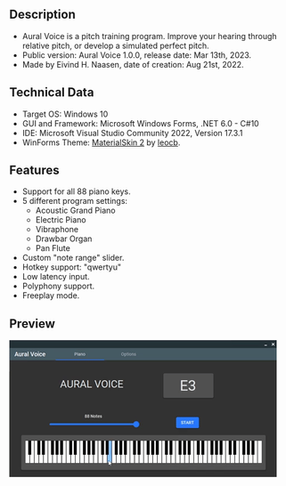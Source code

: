 ## Description
- Aural Voice is a pitch training program. Improve your hearing through relative pitch, or develop a simulated perfect pitch.
- Public version: Aural Voice 1.0.0, release date: Mar 13th, 2023.
- Made by Eivind H. Naasen, date of creation: Aug 21st, 2022.

## Technical Data
- Target OS: Windows 10
- GUI and Framework: Microsoft Windows Forms, .NET 6.0 - C#10
- IDE: Microsoft Visual Studio Community 2022, Version 17.3.1
- WinForms Theme: [MaterialSkin 2](https://github.com/leocb/MaterialSkin) by [leocb](https://github.com/leocb/).

## Features
- Support for all 88 piano keys.
- 5 different program settings: 
    - Acoustic Grand Piano
    - Electric Piano
    - Vibraphone
    - Drawbar Organ
    - Pan Flute
- Custom "note range" slider.
- Hotkey support: "qwertyu"
- Low latency input.
- Polyphony support.
- Freeplay mode.

## Preview
![](AuralVoice_preview.gif)
